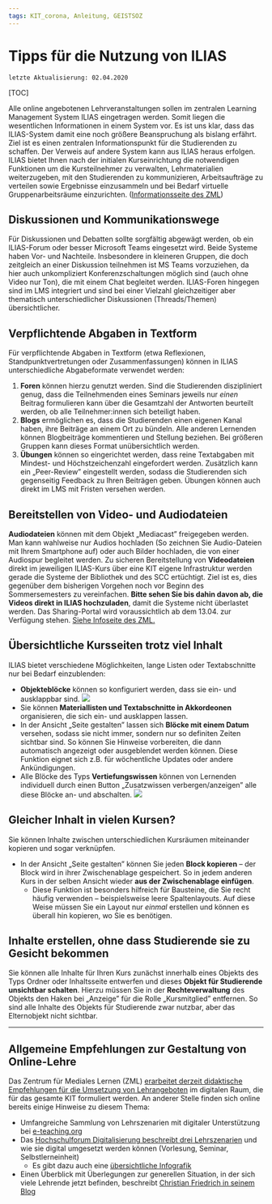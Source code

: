 ```yaml
---
tags: KIT_corona, Anleitung, GEISTSOZ
---
```


# Tipps für die Nutzung von ILIAS
```
letzte Aktualisierung: 02.04.2020
```
[TOC]

Alle online angebotenen Lehrveranstaltungen sollen im zentralen Learning Management System ILIAS eingetragen werden. Somit liegen die wesentlichen Informationen in einem System vor. Es ist uns klar, dass das ILIAS-System damit eine noch größere Beanspruchung als bislang erfährt. Ziel ist es einen zentralen Informationspunkt für die Studierenden zu schaffen. Der Verweis auf andere System kann aus ILIAS heraus erfolgen.
ILIAS bietet Ihnen nach der initialen Kurseinrichtung die notwendigen Funktionen um die Kursteilnehmer zu verwalten, Lehrmaterialien weiterzugeben, mit den Studierenden zu kommunizieren, Arbeitsaufträge zu verteilen sowie Ergebnisse einzusammeln und bei Bedarf virtuelle Gruppenarbeitsräume einzurichten. ([Informationsseite des ZML](http://www.zml.kit.edu/corona-ilias-nutzung.php))

## Diskussionen und Kommunikationswege
Für Diskussionen und Debatten sollte sorgfältig abgewägt werden, ob ein ILIAS-Forum oder besser Microsoft Teams eingesetzt wird. Beide Systeme haben Vor- und Nachteile. Insbesondere in kleineren Gruppen, die doch zeitgleich an einer Diskussion teilnehmen ist MS Teams vorzuziehen, da hier auch unkompliziert Konferenzschaltungen möglich sind (auch ohne Video nur Ton), die mit einem Chat begleitet werden. ILIAS-Foren hingegen sind im LMS integriert und sind bei einer Vielzahl gleichzeitiger aber thematisch unterschiedlicher Diskussionen (Threads/Themen) übersichtlicher.

## Verpflichtende Abgaben in Textform
Für verpflichtende Abgaben in Textform (etwa Reflexionen, Standpunktvertretungen oder Zusammenfassungen) können in ILIAS unterschiedliche Abgabeformate verwendet werden:
1. **Foren** können hierzu genutzt werden. Sind die Studierenden diszipliniert genug, dass die Teilnehmenden eines Seminars jeweils nur *einen* Beitrag formulieren kann über die Gesamtzahl der Antworten beurteilt werden, ob alle Teilnehmer:innen sich beteiligt haben.
2. **Blogs** ermöglichen es, dass die Studierenden einen eigenen Kanal haben, ihre Beiträge an einem Ort zu bündeln. Alle anderen Lernenden können Blogbeiträge kommentieren und Stellung beziehen. Bei größeren Gruppen kann dieses Format unübersichtlich werden.
3. **Übungen** können so eingerichtet werden, dass reine Textabgaben mit Mindest- und Höchstzeichenzahl eingefordert werden. Zusätzlich kann ein „Peer-Review” eingestellt werden, sodass die Studierenden sich gegenseitig Feedback zu Ihren Beiträgen geben. Übungen können auch direkt im LMS mit Fristen versehen werden.

## Bereitstellen von Video- und Audiodateien
**Audiodateien** können mit dem Objekt „Mediacast” freigegeben werden. Man kann wahlweise nur Audios hochladen (So zeichnen Sie Audio-Dateien mit Ihrem Smartphone auf) oder auch Bilder hochladen, die von einer Audiospur begleitet werden.
Zu sicheren Bereitstellung von **Videodateien** direkt im jeweiligen ILIAS-Kurs über eine KIT eigene Infrastruktur werden gerade die Systeme der Bibliothek und des SCC ertüchtigt. Ziel ist es, dies gegenüber dem bisherigen Vorgehen noch vor Beginn des Sommersemesters zu vereinfachen. **Bitte sehen Sie bis dahin davon ab, die Videos direkt in ILIAS hochzuladen**, damit die Systeme nicht überlastet werden. Das Sharing-Portal wird voraussichtlich ab dem 13.04. zur Verfügung stehen. [Siehe Infoseite des ZML.](http://www.zml.kit.edu/corona-screenrecording.php)

## Übersichtliche Kursseiten trotz viel Inhalt
ILIAS bietet verschiedene Möglichkeiten, lange Listen oder Textabschnitte nur bei Bedarf einzublenden:
* **Objekteblöcke** können so konfiguriert werden, dass sie ein- und ausklappbar sind.
![](https://i.imgur.com/qCH35Yw.png)
* Sie können **Materiallisten und Textabschnitte in Akkordeonen** organisieren, die sich ein- und ausklappen lassen.
* In der Ansicht „Seite gestalten” lassen sich **Blöcke mit einem Datum** versehen, sodass sie nicht immer, sondern nur so definiten Zeiten sichtbar sind. So können Sie Hinweise vorbereiten, die dann automatisch angezeigt oder ausgeblendet werden können. Diese Funktion eignet sich z.B. für wöchentliche Updates oder andere Ankündigungen.
* Alle Blöcke des Typs **Vertiefungswissen** können von Lernenden individuell durch einen Button „Zusatzwissen verbergen/anzeigen” alle diese Blöcke an- und abschalten.
![](https://i.imgur.com/th6clfc.png)

## Gleicher Inhalt in vielen Kursen?
Sie können Inhalte zwischen unterschiedlichen Kursräumen miteinander kopieren und sogar verknüpfen.

* In der Ansicht „Seite gestalten” können Sie jeden **Block  kopieren** – der Block wird in ihrer Zwischenablage gespeichert. So in jedem anderen Kurs in der selben Ansicht wieder **aus der Zwischenablage einfügen**. 
    * Diese Funktion ist besonders hilfreich für Bausteine, die Sie recht häufig verwenden – beispielsweise leere Spaltenlayouts. Auf diese Weise müssen Sie ein Layout nur *einmal* erstellen und können es überall hin kopieren, wo Sie es benötigen.

## Inhalte erstellen, ohne dass Studierende sie zu Gesicht bekommen
Sie können alle Inhalte für Ihren Kurs zunächst innerhalb eines Objekts des Typs Ordner oder Inhaltsseite entwerfen und dieses **Objekt für Studierende unsichtbar schalten**.
Hierzu müssen Sie in der **Rechteverwaltung** des Objekts den Haken bei „Anzeige” für die Rolle „Kursmitglied” entfernen.
So sind alle Inhalte des Objekts für Studierende zwar nutzbar, aber das Elternobjekt nicht sichtbar.

---

## Allgemeine Empfehlungen zur Gestaltung von Online-Lehre
Das Zentrum für Mediales Lernen (ZML) [erarbeitet derzeit didaktische Empfehlungen für die Umsetzung von Lehrangeboten](http://www.zml.kit.edu/corona-online-lehre.php) im digitalen Raum, die für das gesamte KIT formuliert werden. An anderer Stelle finden sich online bereits einige Hinweise zu diesem Thema:

* Umfangreiche Sammlung von Lehrszenarien mit digitaler Unterstützung bei [e-teaching.org](https://www.e-teaching.org/lehrszenarien)
* Das [Hochschulforum Digitalisierung beschreibt drei Lehrszenarien](https://hochschulforumdigitalisierung.de/de/blog/3-lehrszenarien) und wie sie digital umgesetzt werden können (Vorlesung, Seminar, Selbstlerneinheit)
    * Es gibt dazu auch eine [übersichtliche Infografik](https://hochschulforumdigitalisierung.de/sites/default/files/downloads/Virtuelle%20Lehrszenarien.pdf)
* Einen Überblick mit Überlegungen zur generellen Situation, in der sich viele Lehrende jetzt befinden, beschreibt [Christian Friedrich in seinem Blog](https://blog.christianfriedrich.org/deutsch/den-einstieg-in-online-lehre-finden-geduld-improvisation-netzwerke-suchen/)

